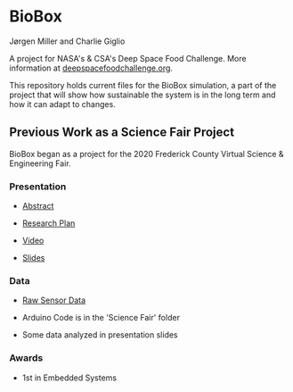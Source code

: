 # BioBox

Jørgen Miller and Charlie Giglio

A project for NASA's & CSA's Deep Space Food Challenge. More information at [deepspacefoodchallenge.org](https://www.deepspacefoodchallenge.org).

This repository holds current files for the BioBox simulation, a part of the project that will show how sustainable the system is in the long term and how it can adapt to changes.


## Previous Work as a Science Fair Project

BioBox began as a project for the 2020 Frederick County Virtual Science & Engineering Fair.


### Presentation

* [Abstract](https://docs.google.com/document/d/1dYMH3h_pfYvSnuSQcuZNbYnsvuuBe1QJDwDFYUilo3g/edit?usp=sharing)

* [Research Plan](https://docs.google.com/document/d/1Wi2WQCxjATK84GUkBZvr2mpaEngmewzIAmE5VkiBXNc/edit?usp=sharing)

* [Video](https://youtu.be/DMNCBFbdnxE)

* [Slides](https://docs.google.com/presentation/d/1FDCTRJrGZ8Pd45ZKeVMN1zExOo9Kf5eyEb1XXvATKQU/edit?usp=sharing)

### Data

* [Raw Sensor Data](https://drive.google.com/drive/folders/1TUpmfaF7ZZdWn_DExsL8OK4wBlOXWZ8p?usp=sharing)

* Arduino Code is in the 'Science Fair' folder

* Some data analyzed in presentation slides

### Awards

* 1st in Embedded Systems

